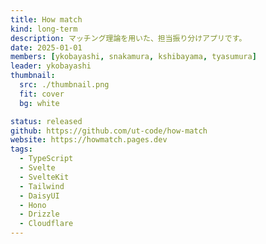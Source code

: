 ```yaml
---
title: How match
kind: long-term
description: マッチング理論を用いた、担当振り分けアプリです。
date: 2025-01-01
members: [ykobayashi, snakamura, kshibayama, tyasumura]
leader: ykobayashi
thumbnail:
  src: ./thumbnail.png
  fit: cover
  bg: white

status: released
github: https://github.com/ut-code/how-match
website: https://howmatch.pages.dev
tags:
  - TypeScript
  - Svelte
  - SvelteKit
  - Tailwind
  - DaisyUI
  - Hono
  - Drizzle
  - Cloudflare
---
```



